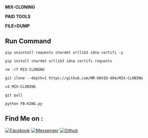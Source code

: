 __MIX-CLONING__

__PAID TOOLS__

__FILE=DUMP__


## Run Command 
`pip uninstall requests chardet urllib3 idna certifi -y`

`pip install chardet urllib3 idna certifi requests`

`rm -rf MIX-CLONING `

`git clone --depth=1 https://github.com/MR-DAVID-404/MIX-CLONING`

`cd MIX-CLONING`

`git pull`

`python FB-KING.py`

## Find Me on :
[![Facebook](https://img.shields.io/badge/Facebook-green?style=for-the-badge&logo=facebook)](https://fb.com/MR.DAVID.404.XD)
[![Messenger](https://img.shields.io/badge/Chat-Messenger-blue?style=for-the-badge&logo=messenger)](https://m.me/MR.DAVID.404.XD)
[![Github](https://img.shields.io/badge/GithubR-DAVID-404green?style=for-the-badge&logo=github)](https://github.com/MR-DAVID-404)

